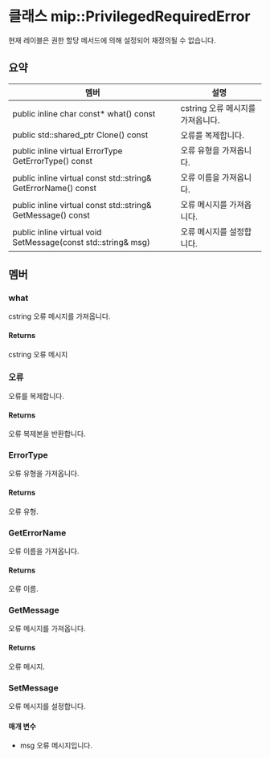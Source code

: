 # <a name="class-mipprivilegedrequirederror"></a>클래스 mip::PrivilegedRequiredError 
현재 레이블은 권한 할당 메서드에 의해 설정되어 재정의될 수 없습니다.
  
## <a name="summary"></a>요약
 멤버                        | 설명                                
--------------------------------|---------------------------------------------
public inline char const* what() const  |  cstring 오류 메시지를 가져옵니다.
public std::shared_ptr<Error> Clone() const  |  오류를 복제합니다.
public inline virtual ErrorType GetErrorType() const  |  오류 유형을 가져옵니다.
public inline virtual const std::string& GetErrorName() const  |  오류 이름을 가져옵니다.
public inline virtual const std::string& GetMessage() const  |  오류 메시지를 가져옵니다.
public inline virtual void SetMessage(const std::string& msg)  |  오류 메시지를 설정합니다.
  
## <a name="members"></a>멤버
  
### <a name="what"></a>what
cstring 오류 메시지를 가져옵니다.
  
#### <a name="returns"></a>Returns
cstring 오류 메시지
  
### <a name="error"></a>오류
오류를 복제합니다.
  
#### <a name="returns"></a>Returns
오류 복제본을 반환합니다.
  
### <a name="errortype"></a>ErrorType
오류 유형을 가져옵니다.
  
#### <a name="returns"></a>Returns
오류 유형.
  
### <a name="geterrorname"></a>GetErrorName
오류 이름을 가져옵니다.
  
#### <a name="returns"></a>Returns
오류 이름.
  
### <a name="getmessage"></a>GetMessage
오류 메시지를 가져옵니다.
  
#### <a name="returns"></a>Returns
오류 메시지.
  
### <a name="setmessage"></a>SetMessage
오류 메시지를 설정합니다.
  
#### <a name="parameters"></a>매개 변수
* msg 오류 메시지입니다.